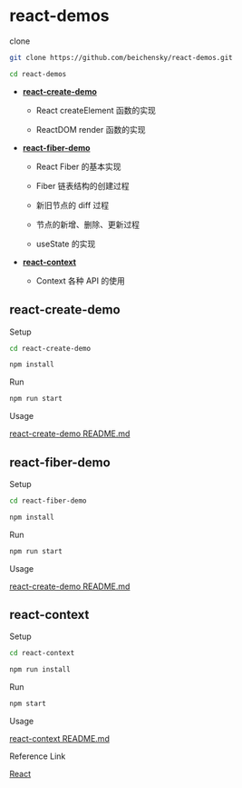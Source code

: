 # react-demos

clone

```bash
git clone https://github.com/beichensky/react-demos.git

cd react-demos
```

- **[react-create-demo](https://github.com/beichensky/react-demos/tree/master/react-create-demo)**
  
  - React createElement 函数的实现

  - ReactDOM render 函数的实现

- **[react-fiber-demo](https://github.com/beichensky/react-demos/tree/master/react-fiber-demo)**
  - React Fiber 的基本实现

  - Fiber 链表结构的创建过程

  - 新旧节点的 diff 过程

  - 节点的新增、删除、更新过程

  - useState 的实现

- **[react-context](https://github.com/beichensky/react-demos/tree/master/react-context)**
  
  - Context 各种 API 的使用

## react-create-demo

Setup

```bash
cd react-create-demo

npm install
```

Run

```bash
npm run start
```

Usage

[react-create-demo README.md](https://github.com/beichensky/react-demos/tree/master/react-create-demo/README.md)

## react-fiber-demo

Setup

```bash
cd react-fiber-demo

npm install
```

Run

```bash
npm run start
```

Usage

[react-create-demo README.md](https://github.com/beichensky/react-demos/tree/master/react-fiber-demo/README.md)

## react-context

Setup

```bash
cd react-context

npm run install
```

Run

```bash
npm start
```

Usage

[react-context README.md](https://github.com/beichensky/react-demos/tree/master/react-context/README.md)

Reference Link

[React](https://reactjs.org/docs/context.html)
